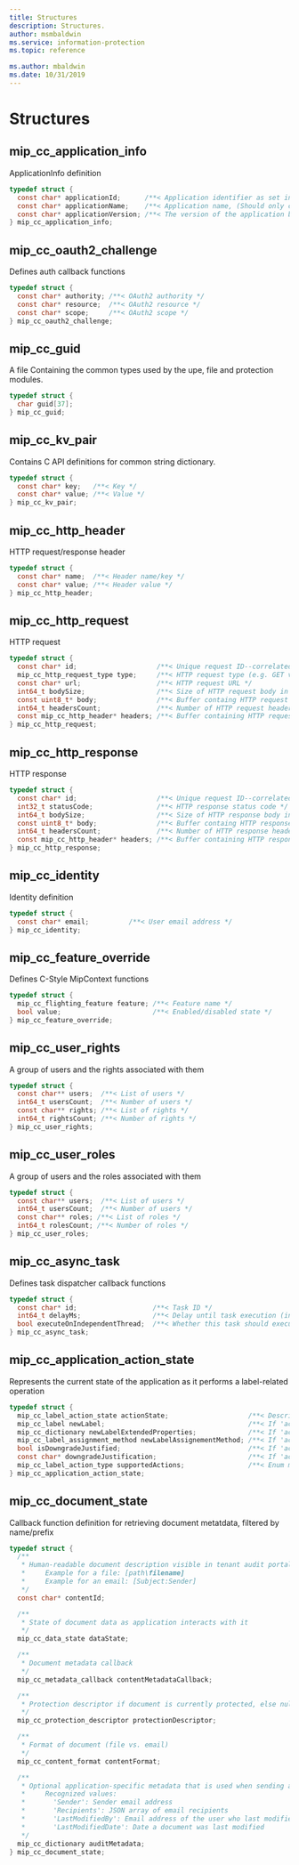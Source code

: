 ```yaml
---
title: Structures
description: Structures.
author: msmbaldwin
ms.service: information-protection
ms.topic: reference

ms.author: mbaldwin
ms.date: 10/31/2019
---
```


# Structures

## mip_cc_application_info

ApplicationInfo definition

```c
typedef struct {
  const char* applicationId;      /**< Application identifier as set in the AAD portal, (Should be a GUID without brackets). */
  const char* applicationName;    /**< Application name, (Should only contain valid ASCII character excluding ';') */
  const char* applicationVersion; /**< The version of the application being used, (Should only contain valid ASCII character excluding ';')  */
} mip_cc_application_info;
```

## mip_cc_oauth2_challenge

Defines auth callback functions

```c
typedef struct {
  const char* authority; /**< OAuth2 authority */
  const char* resource;  /**< OAuth2 resource */
  const char* scope;     /**< OAuth2 scope */
} mip_cc_oauth2_challenge;
```

## mip_cc_guid

A file Containing the common types used by the upe, file and protection modules.

```c
typedef struct {
  char guid[37];
} mip_cc_guid;
```

## mip_cc_kv_pair

Contains C API definitions for common string dictionary.

```c
typedef struct {
  const char* key;   /**< Key */
  const char* value; /**< Value */
} mip_cc_kv_pair;
```

## mip_cc_http_header

HTTP request/response header

```c
typedef struct {
  const char* name;  /**< Header name/key */
  const char* value; /**< Header value */
} mip_cc_http_header;
```

## mip_cc_http_request

HTTP request

```c
typedef struct {
  const char* id;                    /**< Unique request ID--correlated with the same property in mip_cc_http_response */
  mip_cc_http_request_type type;     /**< HTTP request type (e.g. GET vs. POST) */
  const char* url;                   /**< HTTP request URL */
  int64_t bodySize;                  /**< Size of HTTP request body in bytes */
  const uint8_t* body;               /**< Buffer containg HTTP request body */
  int64_t headersCount;              /**< Number of HTTP request headers */
  const mip_cc_http_header* headers; /**< Buffer containing HTTP request headers */
} mip_cc_http_request;
```

## mip_cc_http_response

HTTP response

```c
typedef struct {
  const char* id;                    /**< Unique request ID--correlated with the same property in mip_cc_http_request */
  int32_t statusCode;                /**< HTTP response status code */
  int64_t bodySize;                  /**< Size of HTTP response body in bytes */
  const uint8_t* body;               /**< Buffer containg HTTP response body */
  int64_t headersCount;              /**< Number of HTTP response headers */
  const mip_cc_http_header* headers; /**< Buffer containing HTTP response headers */
} mip_cc_http_response;
```

## mip_cc_identity

Identity definition

```c
typedef struct {
  const char* email;          /**< User email address */
} mip_cc_identity;
```

## mip_cc_feature_override

Defines C-Style MipContext functions

```c
typedef struct {
  mip_cc_flighting_feature feature; /**< Feature name */
  bool value;                       /**< Enabled/disabled state */
} mip_cc_feature_override;
```

## mip_cc_user_rights

A group of users and the rights associated with them

```c
typedef struct {
  const char** users;  /**< List of users */
  int64_t usersCount;  /**< Number of users */
  const char** rights; /**< List of rights */
  int64_t rightsCount; /**< Number of rights */
} mip_cc_user_rights;
```

## mip_cc_user_roles

A group of users and the roles associated with them

```c
typedef struct {
  const char** users;  /**< List of users */
  int64_t usersCount;  /**< Number of users */
  const char** roles; /**< List of roles */
  int64_t rolesCount; /**< Number of roles */
} mip_cc_user_roles;
```

## mip_cc_async_task

Defines task dispatcher callback functions

```c
typedef struct {
  const char* id;                   /**< Task ID */
  int64_t delayMs;                  /**< Delay until task execution (in milliseconds) */
  bool executeOnIndependentThread;  /**< Whether this task should execute on a completely independent thread or can re-use a shared thread */
} mip_cc_async_task;
```

## mip_cc_application_action_state

Represents the current state of the application as it performs a label-related operation

```c
typedef struct {
  mip_cc_label_action_state actionState;                    /**< Describes if/how an application is attempting to change label state. */
  mip_cc_label newLabel;                                    /**< If 'actionType' is 'UPDATE': New label. */
  mip_cc_dictionary newLabelExtendedProperties;             /**< If 'actionType' is 'UPDATE': Additional properties to be written to metadata. */
  mip_cc_label_assignment_method newLabelAssignementMethod; /**< If 'actionType' is 'UPDATE': The method of assignment of the new label. */
  bool isDowngradeJustified;                                /**< If 'actionType' is 'UPDATE': Whether or not a label downgrade has been justified by user. */
  const char* downgradeJustification;                       /**< If 'actionType' is 'UPDATE': Label downgrade justification text provided by user. */
  mip_cc_label_action_type supportedActions;                /**< Enum mask describing the label-related actions an application is able to perform. */
} mip_cc_application_action_state;
```

## mip_cc_document_state

Callback function definition for retrieving document metatdata, filtered by name/prefix

```c
typedef struct {
  /**
   * Human-readable document description visible in tenant audit portal
   *     Example for a file: [path\filename]
   *     Example for an email: [Subject:Sender]
   */
  const char* contentId;

  /**
   * State of document data as application interacts with it
   */
  mip_cc_data_state dataState;

  /**
   * Document metadata callback
   */
  mip_cc_metadata_callback contentMetadataCallback;

  /**
   * Protection descriptor if document is currently protected, else null
   */
  mip_cc_protection_descriptor protectionDescriptor;

  /**
   * Format of document (file vs. email)
   */
  mip_cc_content_format contentFormat;

  /**
   * Optional application-specific metadata that is used when sending audit reports
   *     Recognized values:
   *       'Sender': Sender email address
   *       'Recipients': JSON array of email recipients
   *       'LastModifiedBy': Email address of the user who last modified a document
   *       'LastModifiedDate': Date a document was last modified
   */
  mip_cc_dictionary auditMetadata;
} mip_cc_document_state;
```

